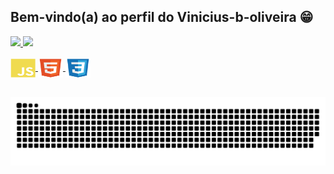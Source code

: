 ## Bem-vindo(a) ao perfil do Vinicius-b-oliveira 😁

 <div>
   <a href="https://github.com/Vinicius-b-oliveira">
   <img height="180em" src="https://github-readme-stats.vercel.app/api?username=Vinicius-b-oliveira&show_icons=true&theme=tokyonight&include_all_commits=true&count_private=true"/>
   <img height="180em" src="https://github-readme-stats.vercel.app/api/top-langs/?username=Vinicius-b-oliveira&layout=compact&langs_count=6&theme=tokyonight"/>

</div>
 
<div style="display: inline_block"><br>
  <img align="center" alt="Js" height="30" width="40" src="https://raw.githubusercontent.com/devicons/devicon/master/icons/javascript/javascript-plain.svg">
  <img align="center" alt="HTML" height="30" width="40" src="https://raw.githubusercontent.com/devicons/devicon/master/icons/html5/html5-original.svg">
  <img align="center" alt="CSS" height="30" width="40" src="https://raw.githubusercontent.com/devicons/devicon/master/icons/css3/css3-original.svg">
</div>
 
 <br>
 
<div>
 
  ![Snake animation](https://github.com/Vinicius-b-oliveira/Vinicius-b-oliveira/blob/output/github-contribution-grid-snake.svg)

</div>
